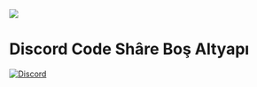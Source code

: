 <img src="https://cdn.discordapp.com/attachments/634056820394295306/655892630651273247/20191130_004133.gif">

<h1>Discord Code Shâre Boş Altyapı</h1>

<a href="https://discord.gg/jFRUhva">
<img alt="Discord" src="https://img.shields.io/discord/584804559793422336?color=blue&label=Discord%20Code%20Shâre&logo=Discord&logoColor=red&style=widget&Color=red&style=Online"> </a>
